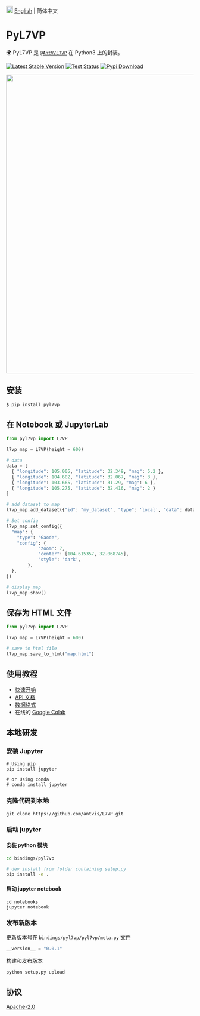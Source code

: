 <img src="https://gw.alipayobjects.com/zos/antfincdn/R8sN%24GNdh6/language.svg" width="18"> [English](./README.md) | 简体中文

# PyL7VP

🌍 PyL7VP 是 [`@AntV/L7VP`](https://li.antv.antgroup.com) 在 Python3 上的封装。

[![Latest Stable Version](https://img.shields.io/pypi/v/pyl7vp.svg)](https://pypi.python.org/pypi/pyl7vp) [![Test Status](https://github.com/antvis/L7VP/workflows/pyl7vp-test/badge.svg)](https://github.com/antvis/L7VP/actions?query=workflow:pyl7vp-test) [![Pypi Download](https://img.shields.io/pypi/dm/pyl7vp)](https://pypi.python.org/pypi/pyl7vp)

<div align="center">
  <img src="https://mdn.alipayobjects.com/huamei_qa8qxu/afts/img/A*EAcUQb_UzAEAAAAAAAAAAAAADmJ7AQ/original.png" width="800">
</div>

## 安装

```bash
$ pip install pyl7vp
```

## 在 Notebook 或 JupyterLab

```py
from pyl7vp import L7VP

l7vp_map = L7VP(height = 600)

# data
data = [
  { "longitude": 105.005, "latitude": 32.349, "mag": 5.2 },
  { "longitude": 104.602, "latitude": 32.067, "mag": 3 },
  { "longitude": 103.665, "latitude": 31.29, "mag": 6 },
  { "longitude": 105.275, "latitude": 32.416, "mag": 2 }
]

# add dataset to map
l7vp_map.add_dataset({"id": "my_dataset", "type": 'local', "data": data})

# Set config
l7vp_map.set_config({
  "map": {
    "type": "Gaode",
    "config": {
            "zoom": 7,
            "center": [104.615357, 32.068745],
            "style": 'dark',
        },
  },
})

# display map
l7vp_map.show()
```

## 保存为 HTML 文件

```py
from pyl7vp import L7VP

l7vp_map = L7VP(height = 600)

# save to html file
l7vp_map.save_to_html("map.html")
```

## 使用教程

- [快速开始](https://www.yuque.com/antv/htpfbw/usrw68bir8tt0yxy#C7cMY)
- [API 文档](https://www.yuque.com/antv/htpfbw/usrw68bir8tt0yxy#YdNaX)
- [数据格式](https://www.yuque.com/antv/htpfbw/usrw68bir8tt0yxy#ZaJB8)
- 在线的 [Google Colab](https://colab.research.google.com/drive/1KCTfPRv-NksUF3sVGLjSrYo7RgHmfeHH?usp=sharing)

## 本地研发

### 安装 Jupyter

```shell
# Using pip
pip install jupyter

# or Using conda
# conda install jupyter
```

### 克隆代码到本地

```shell
git clone https://github.com/antvis/L7VP.git
```

### 启动 jupyter

#### 安装 python 模块

```sh
cd bindings/pyl7vp

# dev install from folder containing setup.py
pip install -e .
```

#### 启动 jupyter notebook

```shell
cd notebooks
jupyter notebook
```

### 发布新版本

更新版本号在 `bindings/pyl7vp/pyl7vp/meta.py` 文件

```py
__version__ = "0.0.1"
```

构建和发布版本

```bash
python setup.py upload
```

## 协议

[Apache-2.0](./LICENSE)
